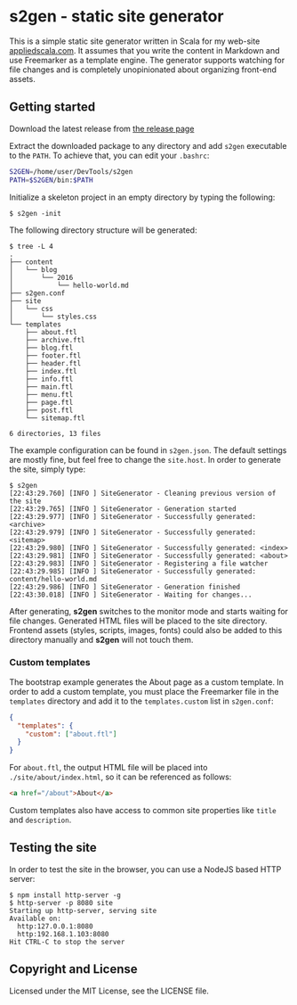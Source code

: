 # s2gen - static site generator

This is a simple static site generator written in Scala for my web-site [appliedscala.com](http://appliedscala.com/). It assumes that you write the content in Markdown and use Freemarker as a template engine. The generator supports watching for file changes and is completely unopinionated about organizing front-end assets.

## Getting started

Download the latest release from [the release page](https://github.com/denisftw/s2gen/releases/latest)

Extract the downloaded package to any directory and add `s2gen`
executable to the `PATH`. To achieve that, you can edit your `.bashrc`:

```bash
S2GEN=/home/user/DevTools/s2gen
PATH=$S2GEN/bin:$PATH
```

Initialize a skeleton project in an empty directory by typing the following:

```
$ s2gen -init
```

The following directory structure will be generated:

```
$ tree -L 4
.
├── content
│   └── blog
│       └── 2016
│           └── hello-world.md
├── s2gen.conf
├── site
│   └── css
│       └── styles.css
└── templates
    ├── about.ftl
    ├── archive.ftl
    ├── blog.ftl
    ├── footer.ftl
    ├── header.ftl
    ├── index.ftl
    ├── info.ftl
    ├── main.ftl
    ├── menu.ftl
    ├── page.ftl
    ├── post.ftl
    └── sitemap.ftl

6 directories, 13 files

```

The example configuration can be found in `s2gen.json`.
The default settings are mostly fine, but feel free to change the `site.host`.
In order to generate the site, simply type:

```
$ s2gen
[22:43:29.760] [INFO ] SiteGenerator - Cleaning previous version of the site
[22:43:29.765] [INFO ] SiteGenerator - Generation started
[22:43:29.977] [INFO ] SiteGenerator - Successfully generated: <archive>
[22:43:29.979] [INFO ] SiteGenerator - Successfully generated: <sitemap>
[22:43:29.980] [INFO ] SiteGenerator - Successfully generated: <index>
[22:43:29.981] [INFO ] SiteGenerator - Successfully generated: <about>
[22:43:29.983] [INFO ] SiteGenerator - Registering a file watcher
[22:43:29.985] [INFO ] SiteGenerator - Successfully generated: content/hello-world.md
[22:43:29.986] [INFO ] SiteGenerator - Generation finished
[22:43:30.018] [INFO ] SiteGenerator - Waiting for changes...
```

After generating, **s2gen** switches to the monitor mode and starts waiting for file changes.
Generated HTML files will be placed to the site directory.
Frontend assets (styles, scripts, images, fonts) could also be added
to this directory manually and **s2gen** will not touch them.

### Custom templates

The bootstrap example generates the About page as a custom template. In order to add a custom template,
you must place the Freemarker file in the `templates` directory and add it to the `templates.custom` list in `s2gen.conf`:

```json
{
  "templates": {
    "custom": ["about.ftl"]
  }
}
```

For `about.ftl`, the output HTML file will be placed into `./site/about/index.html`, so it can be referenced as follows:

```html
<a href="/about">About</a>
```

Custom templates also have access to common site properties like `title` and `description`.

## Testing the site

In order to test the site in the browser, you can use a NodeJS based HTTP server:

```
$ npm install http-server -g
$ http-server -p 8080 site
Starting up http-server, serving site
Available on:
  http:127.0.0.1:8080
  http:192.168.1.103:8080
Hit CTRL-C to stop the server
```

## Copyright and License

Licensed under the MIT License, see the LICENSE file.
